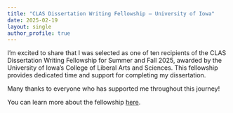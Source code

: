```yaml
---
title: "CLAS Dissertation Writing Fellowship – University of Iowa"
date: 2025-02-19
layout: single
author_profile: true
---
```


I’m excited to share that I was selected as one of ten recipients of the CLAS Dissertation Writing Fellowship for Summer and Fall 2025, awarded by the University of Iowa’s College of Liberal Arts and Sciences. This fellowship provides dedicated time and support for completing my dissertation.

Many thanks to everyone who has supported me throughout this journey!

You can learn more about the fellowship [here](https://clas.uiowa.edu/academics/graduate-education/funding/clas-dissertation-writing-fellowships).
